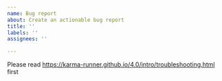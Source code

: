 ```yaml
---
name: Bug report
about: Create an actionable bug report
title: ''
labels: ''
assignees: ''

---
```


Please read https://karma-runner.github.io/4.0/intro/troubleshooting.html first
